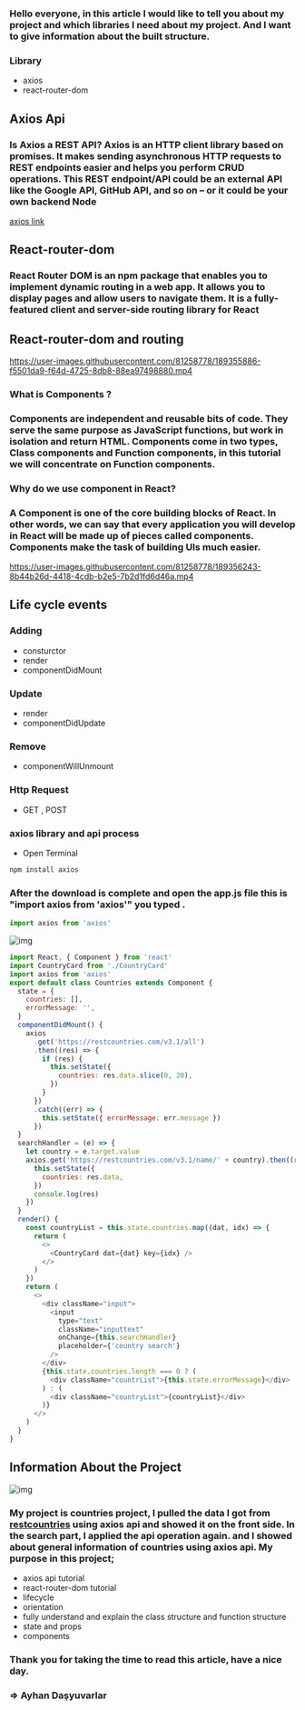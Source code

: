 ### Hello everyone, in this article I would like to tell you about my project and which libraries I need about my project. And I want to give information about the built structure.

### Library

- axios
- react-router-dom

## Axios Api

### Is Axios a REST API? Axios is an HTTP client library based on promises. It makes sending asynchronous HTTP requests to REST endpoints easier and helps you perform CRUD operations. This REST endpoint/API could be an external API like the Google API, GitHub API, and so on – or it could be your own backend Node

[axios link](https://axios-http.com/docs/intro)

## React-router-dom

### React Router DOM is an npm package that enables you to implement dynamic routing in a web app. It allows you to display pages and allow users to navigate them. It is a fully-featured client and server-side routing library for React

## React-router-dom and routing


https://user-images.githubusercontent.com/81258778/189355886-f5501da9-f64d-4725-8db8-88ea97498880.mp4


### What is Components ?

### Components are independent and reusable bits of code. They serve the same purpose as JavaScript functions, but work in isolation and return HTML. Components come in two types, Class components and Function components, in this tutorial we will concentrate on Function components.

### Why do we use component in React?

### A Component is one of the core building blocks of React. In other words, we can say that every application you will develop in React will be made up of pieces called components. Components make the task of building UIs much easier.



https://user-images.githubusercontent.com/81258778/189356243-8b44b26d-4418-4cdb-b2e5-7b2d1fd6d46a.mp4


## Life cycle events

### Adding

- consturctor
- render
- componentDidMount

### Update

- render
- componentDidUpdate

### Remove

- componentWillUnmount

### Http Request

- GET , POST

### axios library and api process

- Open Terminal

```js
npm install axios
```

### After the download is complete and open the app.js file this is "import axios from 'axios'" you typed .

```js
import axios from 'axios'
```

![img](./src/img/fetch.jpeg)

```js
import React, { Component } from 'react'
import CountryCard from './CountryCard'
import axios from 'axios'
export default class Countries extends Component {
  state = {
    countries: [],
    errorMessage: '',
  }
  componentDidMount() {
    axios
      .get('https://restcountries.com/v3.1/all')
      .then((res) => {
        if (res) {
          this.setState({
            countries: res.data.slice(0, 20),
          })
        }
      })
      .catch((err) => {
        this.setState({ errorMessage: err.message })
      })
  }
  searchHandler = (e) => {
    let country = e.target.value
    axios.get('https://restcountries.com/v3.1/name/' + country).then((res) => {
      this.setState({
        countries: res.data,
      })
      console.log(res)
    })
  }
  render() {
    const countryList = this.state.countries.map((dat, idx) => {
      return (
        <>
          <CountryCard dat={dat} key={idx} />
        </>
      )
    })
    return (
      <>
        <div className="input">
          <input
            type="text"
            className="inputtext"
            onChange={this.searchHandler}
            placeholder={'country search'}
          />
        </div>
        {this.state.countries.length === 0 ? (
          <div className="countrList">{this.state.errorMessage}</div>
        ) : (
          <div className="countryList">{countryList}</div>
        )}
      </>
    )
  }
}
```

## Information About the Project

![img](./src/img/app.png)

### My project is countries project, I pulled the data I got from [restcountries](https://restcountries.com/) using axios api and showed it on the front side. In the search part, I applied the api operation again. and I showed about general information of countries using axios api. My purpose in this project;

- axios api tutorial
- react-router-dom tutorial
- lifecycle
- orientation
- fully understand and explain the class structure and function structure
- state and props
- components

### Thank you for taking the time to read this article, have a nice day.

### => Ayhan Daşyuvarlar
